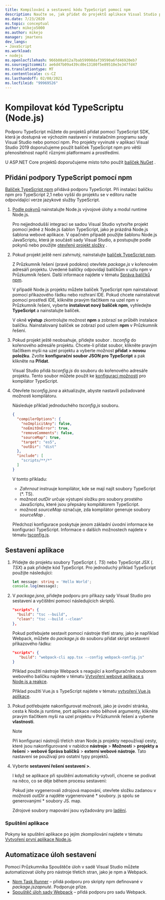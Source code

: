 ```yaml
---
title: Kompilování a sestavení kódu TypeScript pomocí npm
description: Naučte se, jak přidat do projektů aplikace Visual Studio podporu TypeScript pomocí node Package Manageru (npm).
ms.date: 7/23/2020
ms.topic: conceptual
author: mikejo5000
ms.author: mikejo
manager: jmartens
dev_langs:
- JavaScript
ms.workload:
- nodejs
ms.openlocfilehash: 966b08a912a7bab59998daf39590a6fd46920eb7
ms.sourcegitcommit: ae6d47b09a439cd0e13180f5e89510e3e347fd47
ms.translationtype: MT
ms.contentlocale: cs-CZ
ms.lasthandoff: 02/08/2021
ms.locfileid: "99969526"
---
```

# <a name="compile-typescript-code-nodejs"></a>Kompilovat kód TypeScriptu (Node.js)

Podporu TypeScript můžete do projektů přidat pomocí TypeScript SDK, která je dostupná ve výchozím nastavení v instalačním programu sady Visual Studio nebo pomocí npm. Pro projekty vyvinuté v aplikaci Visual Studio 2019 doporučujeme použít balíček TypeScript npm pro větší přenositelnost napříč různými platformami a prostředími.

U ASP.NET Core projektů doporučujeme místo toho použít [balíček NuGet](../javascript/compile-typescript-code-nuget.md) .

## <a name="add-typescript-support-using-npm"></a>Přidání podpory TypeScript pomocí npm

[Balíček TypeScript npm](https://www.npmjs.com/package/typescript) přidává podporu TypeScript. Při instalaci balíčku npm pro TypeScript 2,1 nebo vyšší do projektu se v editoru načte odpovídající verze jazykové služby TypeScript.

1. [Podle pokynů](../ide/quickstart-nodejs.md?toc=%252fvisualstudio%252fjavascript%252ftoc.json) nainstalujte Node.js vývojové úlohy a modul runtime Node.js.

   Pro nejjednodušší integraci se sadou Visual Studio vytvořte projekt pomocí jedné z Node.js šablon TypeScript, jako je prázdná Node.js šablona webové aplikace. V opačném případě použijte šablonu Node.js JavaScriptu, která je součástí sady Visual Studio, a postupujte podle pokynů nebo použijte [otevřený projekt složky](../javascript/develop-javascript-code-without-solutions-projects.md) .

1. Pokud projekt ještě není zahrnutý, nainstalujte [balíček TypeScript npm](https://www.npmjs.com/package/typescript).

   Z Průzkumník řešení (pravé podokno) otevřete *package.js* v kořenovém adresáři projektu. Uvedené balíčky odpovídají balíčkům v uzlu npm v Průzkumník řešení. Další informace najdete v tématu [Správa balíčků npm](../javascript/npm-package-management.md).

   V případě Node.js projektu můžete balíček TypeScript npm nainstalovat pomocí příkazového řádku nebo rozhraní IDE. Pokud chcete nainstalovat pomocí prostředí IDE, klikněte pravým tlačítkem na uzel npm v Průzkumník řešení, vyberte **instalovat nový balíček npm**, vyhledejte **TypeScript** a nainstalujte balíček.

   V okně **výstup** zkontrolujte možnost **npm** a zobrazí se průběh instalace balíčku. Nainstalovaný balíček se zobrazí pod uzlem **npm** v Průzkumník řešení.

1. Pokud projekt ještě neobsahuje, přidejte soubor *. tsconfig* do kořenového adresáře projektu. Chcete-li přidat soubor, klikněte pravým tlačítkem myši na uzel projektu a vyberte možnost **přidat > novou položku**. Zvolte **konfigurační soubor JSON pro TypeScript** a pak klikněte na **Přidat**.

   Visual Studio přidá *tsconfig.js* do souboru do kořenového adresáře projektu. Tento soubor můžete použít ke [konfiguraci možností](https://www.typescriptlang.org/docs/handbook/tsconfig-json.html) pro kompilátor TypeScript.

1. Otevřete *tsconfig.jsna* a aktualizujte, abyste nastavili požadované možnosti kompilátoru.

   Následuje příklad jednoduchého *tsconfig.js* souboru.

   ```json
   {
     "compilerOptions": {
       "noImplicitAny": false,
       "noEmitOnError": true,
       "removeComments": false,
       "sourceMap": true,
       "target": "es5",
       "outDir": "dist"
     },
     "include": [
       "scripts/**/*"
     ]
   }
   ```

   V tomto příkladu:
   - *Zahrnout* instruuje kompilátor, kde se mají najít soubory TypeScript (*. TS).
   - možnost *outDir* určuje výstupní složku pro soubory prostého JavaScriptu, které jsou přepsány kompilátorem TypeScript.
   - možnost *sourceMap* označuje, zda kompilátor generuje soubory *sourceMap* .

   Předchozí konfigurace poskytuje jenom základní úvodní informace ke konfiguraci TypeScript. Informace o dalších možnostech najdete v tématu [tsconfig.js](https://www.typescriptlang.org/docs/handbook/tsconfig-json.html).

## <a name="build-the-application"></a>Sestavení aplikace

1. Přidejte do projektu soubory TypeScript (*. TS*) nebo TypeScript JSX (*. TSX*) a pak přidejte kód TypeScript. Pro jednoduchý příklad TypeScript použijte následující:

   ```typescript
   let message: string = 'Hello World';
   console.log(message);
   ```

1. V *package.jsna*, přidejte podporu pro příkazy sady Visual Studio pro sestavení a vyčištění pomocí následujících skriptů.

   ```json
   "scripts": {
     "build": "tsc --build",
     "clean": "tsc --build --clean"
   },
   ```

   Pokud potřebujete sestavit pomocí nástroje třetí strany, jako je například Webpack, můžete do *package.js* do souboru přidat skript sestavení příkazového řádku:

   ```json
   "scripts": {
      "build": "webpack-cli app.tsx --config webpack-config.js"
   }
   ```

   Příklad použití nástroje Webpack s reagující a konfiguračním souborem webového balíčku najdete v tématu [Vytvoření webové aplikace s Node.js a reakce](../javascript/tutorial-nodejs-with-react-and-jsx.md).

   Příklad použití Vue.js s TypeScript najdete v tématu [vytvoření Vue.js aplikace](/javascript/create-application-with-vuejs).

1. Pokud potřebujete nakonfigurovat možnosti, jako je úvodní stránka, cesta k Node.js runtime, port aplikace nebo běhové argumenty, klikněte pravým tlačítkem myši na uzel projektu v Průzkumník řešení a vyberte **vlastnosti**.

   >[!NOTE]
   > Při konfiguraci nástrojů třetích stran Node.js projekty nepoužívají cesty, které jsou nakonfigurované v nabídce **nástroje**  >  **Možnosti**  >  **projekty a řešení**  >  **webové Správa balíčků**  >  **externí webové nástroje**. Tato nastavení se používají pro ostatní typy projektů.

1. Vyberte **sestavení řešení sestavení >**.

   I když se aplikace při spuštění automaticky vytvoří, chceme se podívat na něco, co se děje během procesu sestavení:

   Pokud jste vygenerovali zdrojová mapování, otevřete složku zadanou v možnosti *outDir* a najděte vygenerované \* soubory. js spolu se generovanými \* soubory JS. map.

   Zdrojové soubory mapování jsou vyžadovány pro [ladění](../javascript/debug-nodejs.md).

### <a name="run-the-application"></a>Spuštění aplikace

Pokyny ke spuštění aplikace po jejím zkompilování najdete v tématu [Vytvoření první aplikace Node.js](../ide/quickstart-nodejs.md?toc=%252fvisualstudio%252fjavascript%252ftoc.json#run-the-application).

## <a name="automate-build-tasks"></a>Automatizace úloh sestavení

Pomocí Průzkumníka Spouštěče úloh v sadě Visual Studio můžete automatizovat úlohy pro nástroje třetích stran, jako je npm a Webpack.

- [Npm Task Runner](https://marketplace.visualstudio.com/items?itemName=MadsKristensen.NPMTaskRunner) – přidá podporu pro skripty npm definované v *package.jszapnuté*. Podporuje příze.
- [Spouštěč úloh sady Webpack](https://marketplace.visualstudio.com/items?itemName=MadsKristensen.WebPackTaskRunner) – přidá podporu pro sadu Webpack.